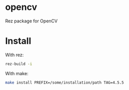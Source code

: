# opencv
Rez package for OpenCV

# Install
With rez:
```bash
rez-build -i
```

With make:
```bash
make install PREFIX=/some/installation/path TAG=4.5.5
```
